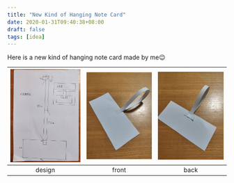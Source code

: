 ```yaml
---
title: "New Kind of Hanging Note Card"
date: 2020-01-31T09:40:38+08:00
draft: false
tags: [idea]
---
```


Here is a new kind of hanging note card made by me:wink:

| ![design](design.png) | ![front](front.png) | ![back](back.png) |
| :---: | :---: | :---: |
| design | front | back |
